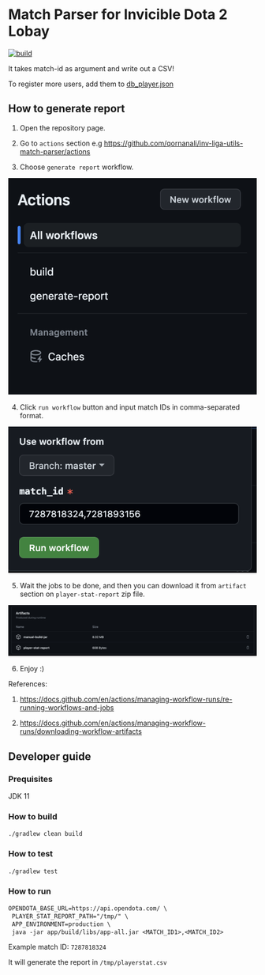 # Match Parser for Invicible Dota 2 Lobay

[![build](https://github.com/qornanali/inv-liga-utils-match-parser/actions/workflows/build.yml/badge.svg)](https://github.com/qornanali/inv-liga-utils-match-parser/actions/workflows/build.yml)

It takes match-id as argument and write out a CSV!

To register more users, add them to [db_player.json](app/src/main/resources/db_player.json)

## How to generate report

1. Open the repository page.

2. Go to `actions` section e.g https://github.com/qornanali/inv-liga-utils-match-parser/actions

3. Choose `generate report` workflow.

![how-to-choose-workflow](docs/how-to-choose-workflow.png)

4. Click `run workflow` button and input match IDs in comma-separated format.

![how-to-run-workflow](docs/how-to-run-workflow.png)

5. Wait the jobs to be done, and then you can download it from `artifact` section on `player-stat-report` zip file.

![how-to-download-artifact](docs/how-to-artifact.png)

6. Enjoy :)

References:

1. https://docs.github.com/en/actions/managing-workflow-runs/re-running-workflows-and-jobs

2. https://docs.github.com/en/actions/managing-workflow-runs/downloading-workflow-artifacts

## Developer guide

### Prequisites

JDK 11

### How to build

```
./gradlew clean build
```

### How to test

```
./gradlew test
```

### How to run

```
OPENDOTA_BASE_URL=https://api.opendota.com/ \
 PLAYER_STAT_REPORT_PATH="/tmp/" \
 APP_ENVIRONMENT=production \
 java -jar app/build/libs/app-all.jar <MATCH_ID1>,<MATCH_ID2>
```

Example match ID: `7287818324`

It will generate the report in `/tmp/playerstat.csv`
